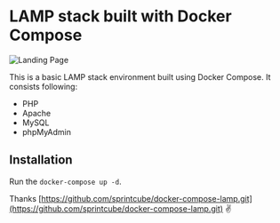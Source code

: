 # LAMP stack built with Docker Compose

![Landing Page](https://preview.ibb.co/gOTa0y/LAMP_STACK.png)

This is a basic LAMP stack environment built using Docker Compose. It consists following:

* PHP
* Apache
* MySQL
* phpMyAdmin

## Installation

Run the `docker-compose up -d`.


Thanks [https://github.com/sprintcube/docker-compose-lamp.git](https://github.com/sprintcube/docker-compose-lamp.git) ✌